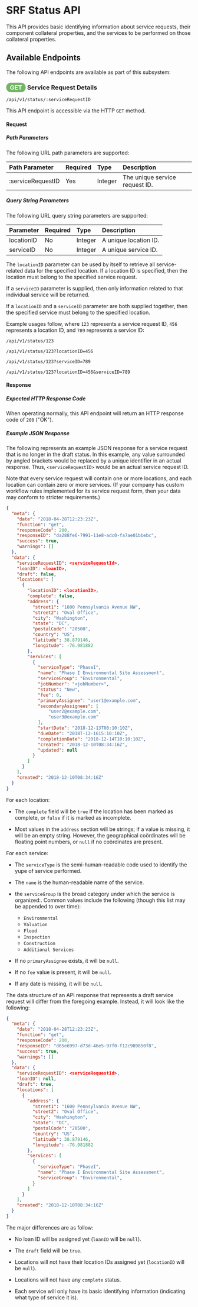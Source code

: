 # SRF Status API

This API provides basic identifying information about
service requests, their component collateral properties,
and the services to be performed on those collateral
properties.

## Available Endpoints

The following API endpoints are available as part of this
subsystem:

### <span style="background-color: #72b566; font-weight: bold; color: #ffffff; padding: 3px 10px; border-radius: 14px;">GET</span> **Service Request Details**

```text
/api/v1/status/:serviceRequestID
```

This API endpoint is accessible via the HTTP `GET` method.

#### Request

##### Path Parameters

The following URL path parameters are supported:

| Path Parameter | Required | Type | Description |
| :--- | :--- | :--- | :--- |
| :serviceRequestID | Yes | Integer | The unique service request ID. |

##### Query String Parameters

The following URL query string parameters are supported:

| Parameter | Required | Type | Description |
| :--- | :--- | :--- | :--- |
| locationID | No | Integer | A unique location ID. |
| serviceID | No | Integer | A unique service ID. |

The `locationID` parameter can be used by itself to retrieve
all service-related data for the specified location. If a
location ID is specified, then the location must belong to
the specified service request.

If a `serviceID` parameter is supplied, then only information
related to that individual service will be returned.

If a `locationID` and a `serviceID` parameter are both supplied
together, then the specified service must belong to the
specified location.

Example usages follow, where `123` represents a service request
ID, `456` represents a location ID, and `789` represents a
service ID:

```text
/api/v1/status/123
```

```text
/api/v1/status/123?locationID=456
```

```text
/api/v1/status/123?serviceID=789
```

```text
/api/v1/status/123?locationID=456&serviceID=789
```

#### Response

##### Expected HTTP Response Code

When operating normally, this API endpoint will return
an HTTP response code of `200` ("OK").

##### Example JSON Response

The following represents an example JSON response for a
service request that is no longer in the draft status.
In this example, any value surrounded by angled brackets
would be replaced by a unique identifier in an actual
response. Thus, `<serviceRequestID>` would be an actual
service request ID.

Note that every service request will contain one or more
locations, and each location can contain zero or more
services. (If your company has custom workflow rules
implemented for its service request form, then your
data may conform to stricter requirements.)

```json
{
  "meta": {
    "date": "2018-04-28T12:23:23Z",
    "function": "get",
    "responseCode": 200,
    "responseID": "da288fe6-7991-11e8-adc0-fa7ae01bbebc",
    "success": true,
    "warnings": []
  },
  "data": {
    "serviceRequestID": <serviceRequestId>,
    "loanID": <loanID>,
    "draft": false,
    "locations": [
      {
        "locationID": <locationID>,
        "complete": false,
        "address": {
          "street1": "1600 Pennsylvania Avenue NW",
          "street2": "Oval Office",
          "city": "Washington",
          "state": "DC",
          "postalCode": "20500",
          "country": "US",
          "latitude": 38.879146,
          "longitude": -76.981882
        },
        "services": [
          {
            "serviceType": "PhaseI",
            "name": "Phase I Environmental Site Assessment",
            "serviceGroup": "Environmental",
            "jobNumber": "<jobNumber>",
            "status": "New",
            "fee": 0,
            "primaryAssignee": "user1@example.com",
            "secondaryAssignees": [
                "user2@example.com",
                "user3@example.com"
            ],
            "startDate": "2018-12-13T08:10:10Z",
            "dueDate": "2018T-12-1615:10:10Z",
            "completionDate": "2018-12-14T10:10:10Z",
            "created": "2018-12-10T08:34:16Z",
            "updated": null
          }
        ]
      }
    ],
    "created": "2018-12-10T08:34:16Z"
  }
}
```

For each location:

  * The `complete` field will be `true` if the location
    has been marked as complete, or `false` if it is
    marked as incomplete.
    
  * Most values in the `address` section will be strings;
    if a value is missing, it will be an empty string.
    However, the geographical coördinates will be floating
    point numbers, or `null` if no coördinates are present.
    
For each service:

  * The `serviceType` is the semi-human-readable code
    used to identify the yupe of service performed.
    
  * The `name` is the human-readable name of the service.
  
  * the `serviceGroup` is the broad category under which
    the service is organized:. Common values include the
    following (though this list may be appended to over
    time):
    
    * `Environmental`
    * `Valuation`
    * `Flood`
    * `Inspection`
    * `Construction`
    * `Additional Services`
    
  * If no `primaryAssignee` exists, it will be `null`.
   
  * If no `fee` value is present, it will be `null`.
    
  * If any date is missing, it will be `null`.
  
The data structure of an API response that represents
a draft service request will differ from the foregoing
example. Instead, it will look like the following:

```json
{
  "meta": {
    "date": "2018-04-28T12:23:23Z",
    "function": "get",
    "responseCode": 200,
    "responseID": "d65e6997-d73d-46e5-97f0-f12c989850f8",
    "success": true,
    "warnings": []
  },
  "data": {
    "serviceRequestID": <serviceRequestId>,
    "loanID": null,
    "draft": true,
    "locations": [
      {
        "address": {
          "street1": "1600 Pennsylvania Avenue NW",
          "street2": "Oval Office",
          "city": "Washington",
          "state": "DC",
          "postalCode": "20500",
          "country": "US",
          "latitude": 38.879146,
          "longitude": -76.981882
        },
        "services": [
          {
            "serviceType": "PhaseI",
            "name": "Phase I Environmental Site Assessment",
            "serviceGroup": "Environmental",
          }
        ]
      }
    ],
    "created": "2018-12-10T08:34:16Z"
  }
}
```

The major differences are as follow:

  * No loan ID will be assigned yet (`loanID` will be `null`).
  
  * The `draft` field will be `true`.
  
  * Locations will not have their location IDs assigned
    yet (`locationID` will be `null`).
  
  * Locations will not have any `complete` status.
  
  * Each service will only have its basic identifying
    information (indicating what type of service it is).

